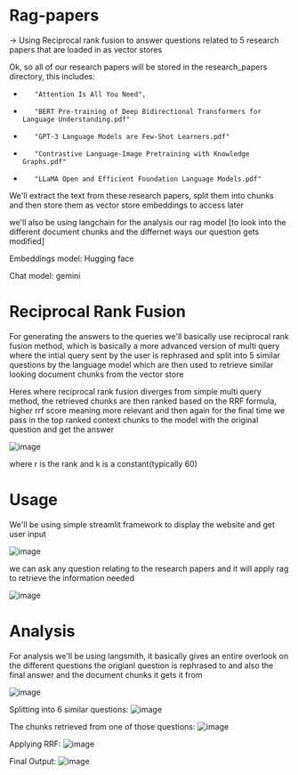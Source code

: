 # Rag-papers

-> Using Reciprocal rank fusion to answer questions related to 5 research papers that are loaded in as vector stores

Ok, so all of our research papers will be stored in the research_papers directory, this includes:
*        "Attention Is All You Need",
*        "BERT Pre-training of Deep Bidirectional Transformers for Language Understanding.pdf"
*        "GPT-3 Language Models are Few-Shot Learners.pdf"
*        "Contrastive Language-Image Pretraining with Knowledge Graphs.pdf"
*        "LLaMA Open and Efficient Foundation Language Models.pdf"

We'll extract the text from these research papers, split them into chunks and then store them as vector store embeddings to access later

we'll also be using langchain for the analysis our rag model [to look into the different document chunks and the differnet ways our question gets modified]

Embeddings model: Hugging face

Chat model: gemini

# Reciprocal Rank Fusion
For generating the answers to the queries we'll basically use reciprocal rank fusion method, which is basically a more advanced version of multi query where the intial query sent by the user is rephrased and split into 5 similar questions by the language model which are then used to retrieve similar looking document chunks from the vector store

Heres where reciprocal rank fusion diverges from simple multi query method, the retrieved chunks are then ranked based on the RRF formula, higher rrf score meaning more relevant and then again for the final time we pass in the top ranked context chunks to the model with the original question and get the answer

![image](https://github.com/user-attachments/assets/a73e9c7a-5fae-4b30-aa4c-6bda1e120a9b)

where r is the rank and k is a constant(typically 60)

# Usage
We'll be using simple streamlit framework to display the website and get user input

![image](https://github.com/user-attachments/assets/f3a72a77-29c9-458b-b221-b2503167c1ec)

we can ask any question relating to the research papers and it will apply rag to retrieve the information needed

![image](https://github.com/user-attachments/assets/71a4bfc1-abfc-4b98-95c1-eab24ad22319)

# Analysis
For analysis we'll be using langsmith, it basically gives an entire overlook on the different questions the origianl question is rephrased to and also the final answer and the document chunks it gets it from

![image](https://github.com/user-attachments/assets/af570ecb-f8ab-4cc9-a154-89d609ed6e07)

Splitting into 6 similar questions:
![image](https://github.com/user-attachments/assets/16b7c3d8-4b76-4a5d-9953-f959f311d07e)

The chunks retrieved from one of those questions:
![image](https://github.com/user-attachments/assets/05bbbbb3-179f-4261-837a-701fd762fabe)

Applying RRF:
![image](https://github.com/user-attachments/assets/4d88d830-d2ca-46bb-b9a9-98cfd4c3f165)

Final Output:
![image](https://github.com/user-attachments/assets/9f9eea47-a030-40d8-ba87-c95da055d358)





